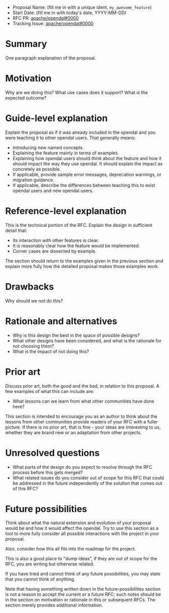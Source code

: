 - Proposal Name: (fill me in with a unique ident, `my_awesome_feature`)
- Start Date: (fill me in with today's date, YYYY-MM-DD)
- RFC PR: [apache/opendal#0000](https://github.com/apache/opendal/pull/0000)
- Tracking Issue: [apache/opendal#0000](https://github.com/apache/opendal/issues/0000)

# Summary

One paragraph explanation of the proposal.

# Motivation

Why are we doing this? What use cases does it support? What is the expected outcome?

# Guide-level explanation

Explain the proposal as if it was already included in the opendal and you were teaching it to other opendal users. That generally means:

- Introducing new named concepts.
- Explaining the feature mainly in terms of examples.
- Explaining how opendal users should *think* about the feature and how it should impact the way they use opendal. It should explain the impact as concretely as possible.
- If applicable, provide sample error messages, deprecation warnings, or migration guidance.
- If applicable, describe the differences between teaching this to exist opendal users and new opendal users.

# Reference-level explanation

This is the technical portion of the RFC. Explain the design in sufficient detail that:

- Its interaction with other features is clear.
- It is reasonably clear how the feature would be implemented.
- Corner cases are dissected by example.

The section should return to the examples given in the previous section and explain more fully how the detailed proposal makes those examples work.

# Drawbacks

Why should we *not* do this?

# Rationale and alternatives

- Why is this design the best in the space of possible designs?
- What other designs have been considered, and what is the rationale for not choosing them?
- What is the impact of not doing this?

# Prior art

Discuss prior art, both the good and the bad, in relation to this proposal.
A few examples of what this can include are:

- What lessons can we learn from what other communities have done here?

This section is intended to encourage you as an author to think about the lessons from other communities provide readers of your RFC with a fuller picture.
If there is no prior art, that is fine - your ideas are interesting to us, whether they are brand new or an adaptation from other projects.

# Unresolved questions

- What parts of the design do you expect to resolve through the RFC process before this gets merged?
- What related issues do you consider out of scope for this RFC that could be addressed in the future independently of the solution that comes out of this RFC?

# Future possibilities

Think about what the natural extension and evolution of your proposal would be and how it would affect the opendal. Try to use this section as a tool to more fully consider all possible interactions with the project in your proposal.

Also, consider how this all fits into the roadmap for the project.

This is also a good place to "dump ideas", if they are out of scope for the
RFC, you are writing but otherwise related.

If you have tried and cannot think of any future possibilities,
you may state that you cannot think of anything.

Note that having something written down in the future-possibilities section
is not a reason to accept the current or a future RFC; such notes should be
in the section on motivation or rationale in this or subsequent RFCs.
The section merely provides additional information.

